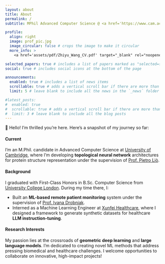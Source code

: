 ```yaml
---
layout: about
title: About
permalink: /
subtitle: MPhil Advanced Computer Science @ <a href='https://www.cam.ac.uk/'>University of Cambridge</a>

profile:
  align: right
  image: prof_pic.jpg
  image_circular: false # crops the image to make it circular
  more_info: >
    <a href='assets/pdf/Zhiyu_Wang_CV.pdf' target="_blank" rel="noopener noreferrer" class="float-right"># Download my CV</a>

selected_papers: true # includes a list of papers marked as "selected={true}"
social: true # includes social icons at the bottom of the page

announcements:
  enabled: true # includes a list of news items
  scrollable: true # adds a vertical scroll bar if there are more than 3 news items
  limit: 5 # leave blank to include all the news in the `_news` folder

#latest_posts:
#  enabled: true
#  scrollable: true # adds a vertical scroll bar if there are more than 3 new posts items
#  limit: 3 # leave blank to include all the blog posts
---
```



👋 Hello! I’m thrilled you’re here. Here’s a snapshot of my journey so far:

#### Current
I’m an M.Phil. candidate in Advanced Computer Science at [University of Cambridge](https://www.cam.ac.uk/), where I’m developing **topological neural network** architectures for protein structure representation under the supervision of [Prof. Pietro Liò](https://scholar.google.com/citations?user=4YhNJBEAAAAJ&hl=en).

#### Background
I graduated with First-Class Honors in B.Sc. Computer Science from [University College London](https://www.ucl.ac.uk/). During my time there, I:

- Built an **ML-based remote patient monitoring** system under the supervision of [Prof. Ivana Drobnjak](https://scholar.google.com/citations?hl=en&user=55BI2VIICu8C&view_op=list_works&sortby=pubdate).
- Interned as a Machine Learning Engineer at [Xunfei Healthcare](https://www.xunfeihealthcare.com/en/about.html), where I designed a framework to generate synthetic datasets for healthcare **LLM instruction-tuning**.

#### Research Interests
My passion lies at the crossroads of **geometric deep learning** and **large language models**. I’m dedicated to creating novel ML methods that address pressing biomedical and healthcare challenges. I welcome opportunities to collaborate on innovative, high-impact projects!